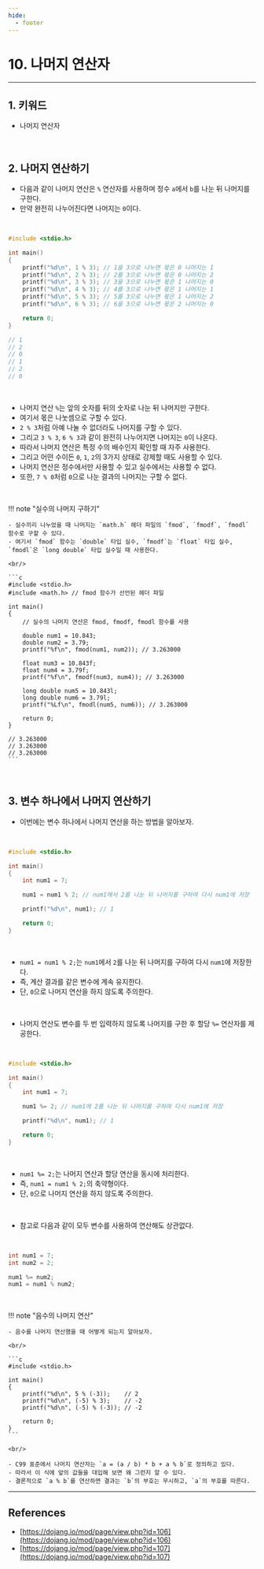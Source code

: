 ```yaml
---
hide:
  - footer
---
```


# 10. 나머지 연산자

---

## 1. 키워드

- 나머지 연산자

<br/>

## 2. 나머지 연산하기

- 다음과 같이 나머지 연산은 `%` 연산자를 사용하며 정수 `a`에서 `b`를 나눈 뒤 나머지를 구한다.
- 만약 완전히 나누어진다면 나머지는 `0`이다.

<br/>

```c
#include <stdio.h>

int main()
{
    printf("%d\n", 1 % 3); // 1을 3으로 나누면 몫은 0 나머지는 1
    printf("%d\n", 2 % 3); // 2를 3으로 나누면 몫은 0 나머지는 2
    printf("%d\n", 3 % 3); // 3을 3으로 나누면 몫은 1 나머지는 0
    printf("%d\n", 4 % 3); // 4를 3으로 나누면 몫은 1 나머지는 1
    printf("%d\n", 5 % 3); // 5를 3으로 나누면 몫은 1 나머지는 2
    printf("%d\n", 6 % 3); // 6을 3으로 나누면 몫은 2 나머지는 0

    return 0;
}

// 1
// 2
// 0
// 1
// 2
// 0
```

<br/>

- 나머지 연산 `%`는 앞의 숫자를 뒤의 숫자로 나눈 뒤 나머지만 구한다.
- 여기서 몫은 나눗셈으로 구할 수 있다.
- `2 % 3`처럼 아예 나눌 수 없더라도 나머지를 구할 수 있다.
- 그리고 `3 % 3`, `6 % 3`과 같이 완전히 나누어지면 나머지는 `0`이 나온다.
- 따라서 나머지 연산은 특정 수의 배수인지 확인할 때 자주 사용한다.
- 그리고 어떤 수이든 `0`, `1`, `2`의 3가지 상태로 강제할 때도 사용할 수 있다.
- 나머지 연산은 정수에서만 사용할 수 있고 실수에서는 사용할 수 없다.
- 또한, `7 % 0`처럼 `0`으로 나눈 결과의 나머지는 구할 수 없다.

<br/>

!!! note "실수의 나머지 구하기"

    - 실수끼리 나누었을 때 나머지는 `math.h` 헤더 파일의 `fmod`, `fmodf`, `fmodl` 함수로 구할 수 있다.
    - 여기서 `fmod` 함수는 `double` 타입 실수, `fmodf`는 `float` 타입 실수, `fmodl`은 `long double` 타입 실수일 때 사용한다.

    <br/>

    ```c
    #include <stdio.h>
    #include <math.h> // fmod 함수가 선언된 헤더 파일

    int main()
    {
        // 실수의 나머지 연산은 fmod, fmodf, fmodl 함수를 사용

        double num1 = 10.843;
        double num2 = 3.79;
        printf("%f\n", fmod(num1, num2)); // 3.263000

        float num3 = 10.843f;
        float num4 = 3.79f;
        printf("%f\n", fmodf(num3, num4)); // 3.263000

        long double num5 = 10.843l;
        long double num6 = 3.79l;
        printf("%Lf\n", fmodl(num5, num6)); // 3.263000

        return 0;
    }

    // 3.263000
    // 3.263000
    // 3.263000
    ```

<br/>

## 3. 변수 하나에서 나머지 연산하기

- 이번에는 변수 하나에서 나머지 연산을 하는 방법을 알아보자.

<br/>

```c
#include <stdio.h>

int main()
{
    int num1 = 7;

    num1 = num1 % 2; // num1에서 2를 나눈 뒤 나머지를 구하여 다시 num1에 저장

    printf("%d\n", num1); // 1

    return 0;
}
```

<br/>

- `num1 = num1 % 2;`는 `num1`에서 `2`를 나눈 뒤 나머지를 구하여 다시 `num1`에 저장한다.
- 즉, 계산 결과를 같은 변수에 계속 유지한다.
- 단, `0`으로 나머지 연산을 하지 않도록 주의한다.

<br/>

- 나머지 연산도 변수를 두 번 입력하지 않도록 나머지를 구한 후 할당 `%=` 연산자를 제공한다.

<br/>

```c
#include <stdio.h>

int main()
{
    int num1 = 7;

    num1 %= 2; // num1에 2를 나눈 뒤 나머지를 구하여 다시 num1에 저장

    printf("%d\n", num1); // 1

    return 0;
}
```

<br/>

- `num1 %= 2;`는 나머지 연산과 할당 연산을 동시에 처리한다.
- 즉, `num1 = num1 % 2;`의 축약형이다.
- 단, `0`으로 나머지 연산을 하지 않도록 주의한다.

<br/>

- 참고로 다음과 같이 모두 변수를 사용하여 연산해도 상관없다.

<br/>

```c
int num1 = 7;
int num2 = 2;

num1 %= num2;
num1 = num1 % num2;
```

<br/>

!!! note "음수의 나머지 연산"

    - 음수를 나머지 연산했을 때 어떻게 되는지 알아보자.

    <br/>

    ```c
    #include <stdio.h>

    int main()
    {
        printf("%d\n", 5 % (-3));    // 2
        printf("%d\n", (-5) % 3);    // -2
        printf("%d\n", (-5) % (-3)); // -2

        return 0;
    }
    ```

    <br/>

    - C99 표준에서 나머지 연산자는 `a = (a / b) * b + a % b`로 정의하고 있다.
    - 따라서 이 식에 앞의 값들을 대입해 보면 왜 그런지 알 수 있다.
    - 결론적으로 `a % b`를 연산하면 결과는 `b`의 부호는 무시하고, `a`의 부호를 따른다.

---

## References

- [https://dojang.io/mod/page/view.php?id=106](https://dojang.io/mod/page/view.php?id=106)
- [https://dojang.io/mod/page/view.php?id=107](https://dojang.io/mod/page/view.php?id=107)
